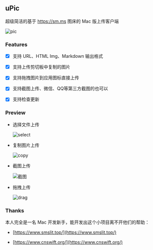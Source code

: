 ## uPic

超级简洁的基于 https://sm.ms 图床的 Mac 版上传客户端



![pic](https://i.loli.net/2019/06/09/5cfc720f0f7c339579.png)

### Features

* [x] 支持 URL、HTML Img、Markdown 输出格式
* [x] 支持上传剪切板中复制的图片
* [x] 支持拖拽图片到应用图标直接上传
* [x] 支持截图上传、微信、QQ等第三方截图的也可以

* [x] 支持检查更新



### Preview

* 选择文件上传

  ![select](http://s2.svend.cc/projects/uPic/selectUpload.gif)

* 复制图片上传

  ![copy](http://s2.svend.cc/projects/uPic/copyUpload.gif)

* 截图上传

  ![截图](http://s2.svend.cc/projects/uPic/screenshotUpload.gif)

* 拖拽上传

  ![drag](http://s2.svend.cc/projects/uPic/dragUpload.gif)



### Thanks

本人完全是一名 Mac 开发新手，能开发出这个小项目离不开他们的帮助：

- [https://www.smslit.top/](https://www.smslit.top/)

- [https://www.cnswift.org/](https://www.cnswift.org/)